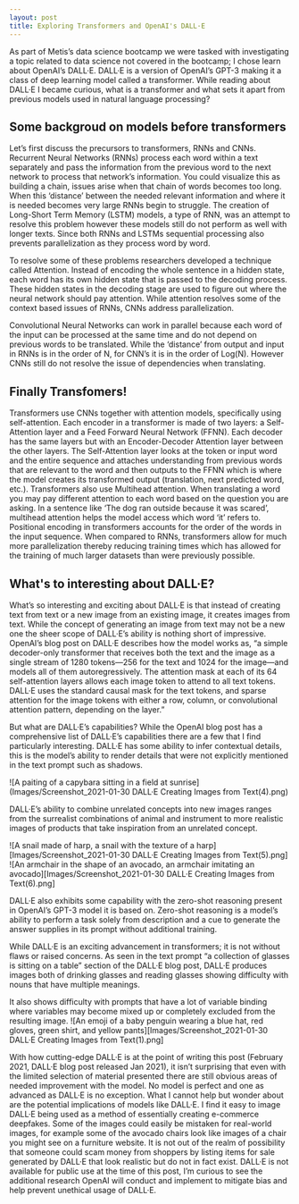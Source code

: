 ```yaml
---
layout: post
title: Exploring Transformers and OpenAI's DALL·E
---
```


<p>As part of Metis’s data science bootcamp we were tasked with investigating a topic related to data science not covered in the bootcamp; I chose learn about OpenAI’s DALL·E. DALL·E is a version of  OpenAI’s GPT-3 making it a class of deep learning model called a transformer. While reading about DALL·E I became curious, what is a transformer and what sets it apart from previous models used in natural language processing? </p>

## Some backgroud on models before transformers

<p>Let’s first discuss the precursors to transformers, RNNs and CNNs. Recurrent Neural Networks (RNNs) process each word within a text separately and pass the information from the previous word to the next network to process that network’s information. You could visualize this as building a chain, issues arise when that chain of words becomes too long. When this ‘distance’ between the needed relevant information and where it is needed becomes very large RNNs begin to struggle. The creation of Long-Short Term Memory (LSTM) models, a type of RNN, was an attempt to resolve this problem however these models still do not perform as well with longer texts. Since both RNNs and LSTMs sequential processing also prevents parallelization as they process word by word. </p>

<p>To resolve some of these problems researchers developed a technique called Attention. Instead of encoding the whole sentence in a hidden state, each word has its own hidden state that is passed to the decoding process. These hidden states in the decoding stage are used to figure out where the neural network should pay attention. While attention resolves some of the context based issues of RNNs, CNNs address parallelization. </p>

<p>Convolutional Neural Networks can work in parallel because each word of the input can be processed at the same time and do not depend on previous words to be translated. While the ‘distance’ from output and input in RNNs is in the order of N, for CNN’s it is in the order of Log(N).  However CNNs still do not resolve the issue of dependencies when translating. </p>

## Finally Transfomers!

<p> Transformers use CNNs together with attention models, specifically using self-attention. Each encoder in a transformer is made of two layers: a Self-Attention layer and a Feed Forward Neural Network (FFNN). Each decoder has the same layers but with an Encoder-Decoder Attention layer between the other layers. The Self-Attention layer looks at the token or input word and the entire sequence and attaches understanding from previous words that are relevant to the word and then outputs to the FFNN which is where the model creates its transformed output (translation, next predicted word, etc.). Transformers also use Multihead attention. When translating a word you may pay different attention to each word based on the question you are asking. In a sentence like ‘The dog ran outside because it was scared’, multihead attention helps the model access which word ‘it’ refers to. Positional encoding in transformers accounts for the order of the words in the input sequence. When compared to RNNs, transformers allow for much more parallelization thereby reducing training times which has allowed for the training of much larger datasets than were previously possible.</p>

## What's to interesting about DALL·E?
<p>What’s so interesting and exciting about DALL·E is that instead of creating text from text or a new image from an existing image, it creates images from text. While the concept of generating an image from text may not be a new one the sheer scope of DALL·E’s ability is nothing short of impressive. OpenAI’s blog post on DALL·E describes how the model works as, “a simple decoder-only transformer that receives both the text and the image as a single stream of 1280 tokens—256 for the text and 1024 for the image—and models all of them autoregressively. The attention mask at each of its 64 self-attention layers allows each image token to attend to all text tokens. DALL·E uses the standard causal mask for the text tokens, and sparse attention for the image tokens with either a row, column, or convolutional attention pattern, depending on the layer.”  </p>

<p>But what are DALL·E’s capabilities? While the OpenAI blog post has a comprehensive list of DALL·E’s capabilities there are a few that I find particularly interesting. DALL·E has some ability to infer contextual details, this is the model’s ability to render details that were not explicitly mentioned in the text prompt such as shadows.</p>

![A paiting of a capybara sitting in a field at sunrise](Images/Screenshot_2021-01-30 DALL·E Creating Images from Text(4).png)

<p>DALL·E’s ability to combine unrelated concepts into new images ranges from the surrealist combinations of animal and instrument to more realistic images of products that take inspiration from an unrelated concept. </p>
  
![A snail made of harp, a snail with the texture of a harp][Images/Screenshot_2021-01-30 DALL·E Creating Images from Text(5).png]
![An armchair in the shape of an avocado, an armchair imitating an avocado][Images/Screenshot_2021-01-30 DALL·E Creating Images from Text(6).png]

DALL·E also exhibits some capability with the zero-shot reasoning present in OpenAI’s GPT-3 model it is based on. Zero-shot reasoning is a model’s ability to perform a task solely from description and a cue to generate the answer supplies in its prompt without additional training. 
 
 While DALL·E is an exciting advancement in transformers; it is not without flaws or raised concerns. As seen in the text prompt  “a collection of glasses is sitting on a table” section of the DALL·E blog post, DALL·E produces images both of drinking glasses and reading glasses showing difficulty with nouns that have multiple meanings. 

It also shows difficulty with prompts that have a lot of variable binding where variables may become mixed up or completely excluded from the resulting image.
![An emoji of a baby penguin wearing a blue hat, red gloves, green shirt, and yellow pants][Images/Screenshot_2021-01-30 DALL·E Creating Images from Text(1).png]

With how cutting-edge DALL·E is at the point of writing this post (February 2021, DALL·E blog post released Jan 2021), it isn’t surprising that even with the limited selection of material presented there are still obvious areas of needed improvement with the model. No model is perfect and one as advanced as DALL·E is no exception. What I cannot help but wonder about are the potential implications of models like DALL·E. I find it easy to image DALL·E being used as a method of essentially creating e-commerce deepfakes. Some of the images could easily be mistaken for real-world images, for example some of the avocado chairs look like images of a chair you might see on a furniture website. It is not out of the realm of possibility that someone could scam money from shoppers by listing items for sale generated by DALL·E that look realistic but do not in fact exist. DALL·E is not available for public use at the time of this post, I’m curious to see the additional research OpenAI will conduct and implement to mitigate bias and help prevent unethical usage of DALL·E.

